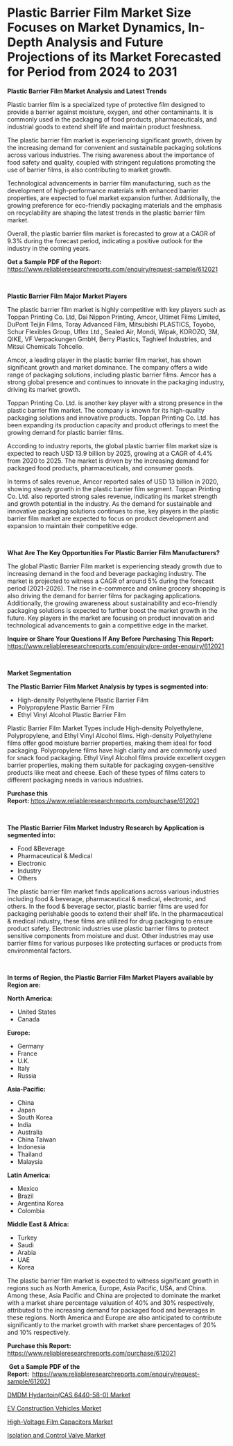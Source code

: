 <p><h1>Plastic Barrier Film Market Size Focuses on Market Dynamics, In-Depth Analysis and Future Projections of its Market Forecasted for Period from 2024 to 2031</h1></p><p><strong>Plastic Barrier Film Market Analysis and Latest Trends</strong></p>
<p><p>Plastic barrier film is a specialized type of protective film designed to provide a barrier against moisture, oxygen, and other contaminants. It is commonly used in the packaging of food products, pharmaceuticals, and industrial goods to extend shelf life and maintain product freshness.</p><p>The plastic barrier film market is experiencing significant growth, driven by the increasing demand for convenient and sustainable packaging solutions across various industries. The rising awareness about the importance of food safety and quality, coupled with stringent regulations promoting the use of barrier films, is also contributing to market growth.</p><p>Technological advancements in barrier film manufacturing, such as the development of high-performance materials with enhanced barrier properties, are expected to fuel market expansion further. Additionally, the growing preference for eco-friendly packaging materials and the emphasis on recyclability are shaping the latest trends in the plastic barrier film market.</p><p>Overall, the plastic barrier film market is forecasted to grow at a CAGR of 9.3% during the forecast period, indicating a positive outlook for the industry in the coming years.</p></p>
<p><strong>Get a Sample PDF of the Report:&nbsp;</strong> <a href="https://www.reliableresearchreports.com/enquiry/request-sample/612021">https://www.reliableresearchreports.com/enquiry/request-sample/612021</a></p>
<p>&nbsp;</p>
<p><strong>Plastic Barrier Film Major Market Players</strong></p>
<p><p>The plastic barrier film market is highly competitive with key players such as Toppan Printing Co. Ltd, Dai Nippon Printing, Amcor, Ultimet Films Limited, DuPont Teijin Films, Toray Advanced Film, Mitsubishi PLASTICS, Toyobo, Schur Flexibles Group, Uflex Ltd., Sealed Air, Mondi, Wipak, KOROZO, 3M, QIKE, VF Verpackungen GmbH, Berry Plastics, Taghleef Industries, and Mitsui Chemicals Tohcello.</p><p>Amcor, a leading player in the plastic barrier film market, has shown significant growth and market dominance. The company offers a wide range of packaging solutions, including plastic barrier films. Amcor has a strong global presence and continues to innovate in the packaging industry, driving its market growth.</p><p>Toppan Printing Co. Ltd. is another key player with a strong presence in the plastic barrier film market. The company is known for its high-quality packaging solutions and innovative products. Toppan Printing Co. Ltd. has been expanding its production capacity and product offerings to meet the growing demand for plastic barrier films.</p><p>According to industry reports, the global plastic barrier film market size is expected to reach USD 13.9 billion by 2025, growing at a CAGR of 4.4% from 2020 to 2025. The market is driven by the increasing demand for packaged food products, pharmaceuticals, and consumer goods.</p><p>In terms of sales revenue, Amcor reported sales of USD 13 billion in 2020, showing steady growth in the plastic barrier film segment. Toppan Printing Co. Ltd. also reported strong sales revenue, indicating its market strength and growth potential in the industry. As the demand for sustainable and innovative packaging solutions continues to rise, key players in the plastic barrier film market are expected to focus on product development and expansion to maintain their competitive edge.</p></p>
<p>&nbsp;</p>
<p><strong>What Are The Key Opportunities For Plastic Barrier Film Manufacturers?</strong></p>
<p><p>The global Plastic Barrier Film market is experiencing steady growth due to increasing demand in the food and beverage packaging industry. The market is projected to witness a CAGR of around 5% during the forecast period (2021-2026). The rise in e-commerce and online grocery shopping is also driving the demand for barrier films for packaging applications. Additionally, the growing awareness about sustainability and eco-friendly packaging solutions is expected to further boost the market growth in the future. Key players in the market are focusing on product innovation and technological advancements to gain a competitive edge in the market.</p></p>
<p><strong>Inquire or Share Your Questions If Any Before Purchasing This Report:</strong> <a href="https://www.reliableresearchreports.com/enquiry/pre-order-enquiry/612021">https://www.reliableresearchreports.com/enquiry/pre-order-enquiry/612021</a></p>
<p>&nbsp;</p>
<p><strong>Market Segmentation</strong></p>
<p><strong>The Plastic Barrier Film Market Analysis by types is segmented into:</strong></p>
<p><ul><li>High-density Polyethylene Plastic Barrier Film</li><li>Polypropylene Plastic Barrier Film</li><li>Ethyl Vinyl Alcohol Plastic Barrier Film</li></ul></p>
<p><p>Plastic Barrier Film Market Types include High-density Polyethylene, Polypropylene, and Ethyl Vinyl Alcohol films. High-density Polyethylene films offer good moisture barrier properties, making them ideal for food packaging. Polypropylene films have high clarity and are commonly used for snack food packaging. Ethyl Vinyl Alcohol films provide excellent oxygen barrier properties, making them suitable for packaging oxygen-sensitive products like meat and cheese. Each of these types of films caters to different packaging needs in various industries.</p></p>
<p><strong>Purchase this Report:&nbsp;</strong><a href="https://www.reliableresearchreports.com/purchase/612021">https://www.reliableresearchreports.com/purchase/612021</a></p>
<p>&nbsp;</p>
<p><strong>The Plastic Barrier Film Market Industry Research by Application is segmented into:</strong></p>
<p><ul><li>Food &Beverage</li><li>Pharmaceutical & Medical</li><li>Electronic</li><li>Industry</li><li>Others</li></ul></p>
<p><p>The plastic barrier film market finds applications across various industries including food & beverage, pharmaceutical & medical, electronic, and others. In the food & beverage sector, plastic barrier films are used for packaging perishable goods to extend their shelf life. In the pharmaceutical & medical industry, these films are utilized for drug packaging to ensure product safety. Electronic industries use plastic barrier films to protect sensitive components from moisture and dust. Other industries may use barrier films for various purposes like protecting surfaces or products from environmental factors.</p></p>
<p>&nbsp;</p>
<p><strong>In terms of Region, the Plastic Barrier Film Market Players available by Region are:</strong></p>
<p>
    <p> <strong> North America: </strong>
        <ul>
            <li>United States</li>
            <li>Canada</li>
        </ul>
        </p> 
    <p> <strong> Europe: </strong>
        <ul>
            <li>Germany</li>
            <li>France</li>
            <li>U.K.</li>
            <li>Italy</li>
            <li>Russia</li>
        </ul>
        </p> 
    <p> <strong> Asia-Pacific: </strong>
        <ul>
            <li>China</li>
            <li>Japan</li>
            <li>South Korea</li>
            <li>India</li>
            <li>Australia</li>
            <li>China Taiwan</li>
            <li>Indonesia</li>
            <li>Thailand</li>
            <li>Malaysia</li>
        </ul>
        </p> 
    <p> <strong> Latin America: </strong>
        <ul>
            <li>Mexico</li>
            <li>Brazil</li>
            <li>Argentina Korea</li>
            <li>Colombia</li>
        </ul>
        </p> 
    <p> <strong> Middle East & Africa: </strong>
        <ul>
            <li>Turkey</li>
            <li>Saudi</li>
            <li>Arabia</li>
            <li>UAE</li>
            <li>Korea</li>
        </ul>
    </p>
    </p>
<p><p>The plastic barrier film market is expected to witness significant growth in regions such as North America, Europe, Asia Pacific, USA, and China. Among these, Asia Pacific and China are projected to dominate the market with a market share percentage valuation of 40% and 30% respectively, attributed to the increasing demand for packaged food and beverages in these regions. North America and Europe are also anticipated to contribute significantly to the market growth with market share percentages of 20% and 10% respectively.</p></p>
<p><strong>Purchase this Report: </strong><a href="https://www.reliableresearchreports.com/purchase/612021">https://www.reliableresearchreports.com/purchase/612021</a></p>
<p>&nbsp;<strong>Get a Sample PDF of the Report:&nbsp;&nbsp;</strong><a href="https://www.reliableresearchreports.com/enquiry/request-sample/612021">https://www.reliableresearchreports.com/enquiry/request-sample/612021</a></p>
<p><strong></strong></p>
<p><p><a href="https://military-diascia-e68.notion.site/DMDM-Hydantoin-CAS-6440-58-0-Market-Research-Report-Unlocks-Analysis-on-the-Market-Financial-Status-2411e5974c9b46568c9a2b3f60ce41f9">DMDM Hydantoin(CAS 6440-58-0) Market</a></p><p><a href="https://view.publitas.com/reportprime-1/ev-construction-vehicles-market-research-report-provides-critical-insights-that-can-help-shape-business-development-and-investment-strategies/">EV Construction Vehicles Market</a></p><p><a href="https://view.publitas.com/reportprime-1/high-voltage-film-capacitors-market-size-and-growth-market-segmentation-regional-and-country-breakdowns-and-market-trends-for-period-from-2023-2030/">High-Voltage Film Capacitors Market</a></p><p><a href="https://view.publitas.com/reportprime-1/isolation-and-control-valve-market-size-growth-and-forecast-from-2023-2030/">Isolation and Control Valve Market</a></p></p>
